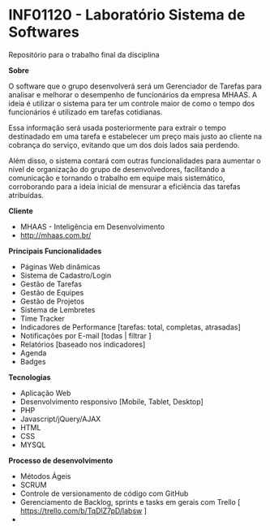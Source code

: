 # INF01120 - Laboratório Sistema de Softwares
Repositório para o trabalho final da disciplina

**Sobre**

O software que o grupo desenvolverá será um Gerenciador de Tarefas para analisar e melhorar o desempenho de funcionários da empresa MHAAS. A ideia é utilizar o sistema para ter um controle maior de como o tempo dos funcionários é utilizado em tarefas cotidianas. 

Essa informação será usada posteriormente para extrair o tempo destinadado em uma tarefa e estabelecer um preço mais justo ao cliente na cobrança do serviço, evitando que um dos dois lados saia perdendo. 

Além disso, o sistema contará com outras funcionalidades para aumentar o nível de organização do grupo de desenvolvedores, facilitando a comunicação e tornando o trabalho em equipe mais sistemático, corroborando para a ideia inicial de mensurar a eficiência das tarefas atribuídas. 

**Cliente**

- MHAAS - Inteligência em Desenvolvimento
- http://mhaas.com.br/

**Principais Funcionalidades**

- Páginas Web dinâmicas
- Sistema de Cadastro/Login
- Gestão de Tarefas
- Gestão de Equipes
- Gestão de Projetos
- Sistema de Lembretes
- Time Tracker
- Indicadores de Performance [tarefas: total, completas, atrasadas]
- Notificações por E-mail [todas | filtrar ]
- Relatórios [baseado nos indicadores]
- Agenda
- Badges

**Tecnologias**
- Aplicação Web
- Desenvolvimento responsivo [Mobile, Tablet, Desktop]
- PHP
- Javascript/jQuery/AJAX
- HTML
- CSS
- MYSQL

**Processo de desenvolvimento**
- Métodos Ágeis
- SCRUM
- Controle de versionamento de código com GitHub
- Gerenciamento de Backlog, sprints e tasks em gerais com Trello [ https://trello.com/b/TqDlZ7pD/labsw ]
- 


